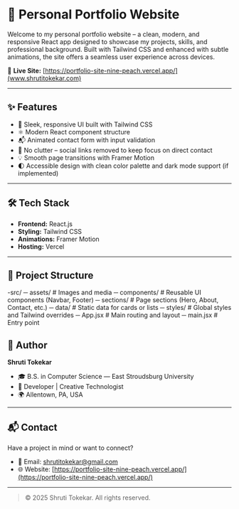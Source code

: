 # 💼 Personal Portfolio Website

Welcome to my personal portfolio website – a clean, modern, and responsive React app designed to showcase my projects, skills, and professional background. Built with Tailwind CSS and enhanced with subtle animations, the site offers a seamless user experience across devices.

🔗 **Live Site:** [https://portfolio-site-nine-peach.vercel.app/](www.shrutitokekar.com)

---

## ✨ Features

- 🎨 Sleek, responsive UI built with Tailwind CSS
- ⚛️ Modern React component structure
- 📬 Animated contact form with input validation
- 🚫 No clutter – social links removed to keep focus on direct contact
- 💡 Smooth page transitions with Framer Motion
- 🌓 Accessible design with clean color palette and dark mode support (if implemented)

---

## 🛠️ Tech Stack

- **Frontend:** React.js
- **Styling:** Tailwind CSS
- **Animations:** Framer Motion
- **Hosting:** Vercel

---

## 📁 Project Structure

-src/
  ─ assets/ # Images and media
  ─ components/ # Reusable UI components (Navbar, Footer)
  ─ sections/ # Page sections (Hero, About, Contact, etc.)
  ─ data/ # Static data for cards or lists
  ─ styles/ # Global styles and Tailwind overrides
  ─ App.jsx # Main routing and layout
  ─ main.jsx # Entry point
## 👤 Author

**Shruti Tokekar**

- 🎓 B.S. in Computer Science — East Stroudsburg University  
- 💼 Developer | Creative Technologist  
- 🌍 Allentown, PA, USA

---

## 📬 Contact

Have a project in mind or want to connect?

- 📧 Email: shrutitokekar@gmail.com  
- 🌐 Website: [https://portfolio-site-nine-peach.vercel.app/](https://portfolio-site-nine-peach.vercel.app/)

---

> © 2025 Shruti Tokekar. All rights reserved.

